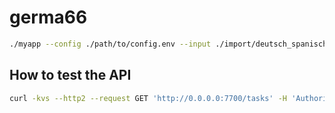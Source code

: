# germa66

```bash
./myapp --config ./path/to/config.env --input ./import/deutsch_spanisch.BGL --output ./import/deutsch_spanisch.csv
```

## How to test the API

```bash
curl -kvs --http2 --request GET 'http://0.0.0.0:7700/tasks' -H 'Authorization: Bearer MASTER_KEY_MASTER_KEY_MASTER_KEY'
```
